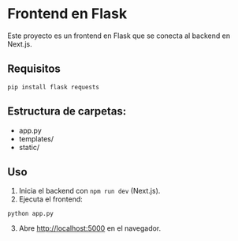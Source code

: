 # Frontend en Flask

Este proyecto es un frontend en Flask que se conecta al backend en Next.js.

## Requisitos
```
pip install flask requests
```

## Estructura de carpetas:
- app.py
- templates/
- static/

## Uso
1. Inicia el backend con `npm run dev` (Next.js).
2. Ejecuta el frontend:
```
python app.py
```
3. Abre [http://localhost:5000](http://localhost:5000) en el navegador.
